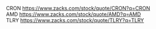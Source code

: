 



CRON   https://www.zacks.com/stock/quote/CRON?q=CRON    
AMD   https://www.zacks.com/stock/quote/AMD?q=AMD    
TLRY   https://www.zacks.com/stock/quote/TLRY?q=TLRY       








